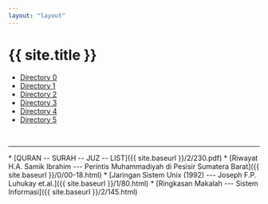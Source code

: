 ```yaml
---
layout: "layout"
---
```

# {{ site.title }}
* [Directory 0](0/)
* [Directory 1](1/)
* [Directory 2](2/)
* [Directory 3](3/)
* [Directory 4](4/)
* [Directory 5](5/)
<br>
<hr>
* [QURAN -- SURAH -- JUZ -- LIST]({{ site.baseurl }}/2/230.pdf)
* [Riwayat H.A. Samik Ibrahim --- Perintis Muhammadiyah di Pesisir Sumatera Barat]({{ site.baseurl }}/0/00-18.html)
* [Jaringan Sistem Unix (1992) --- Joseph F.P. Luhukay et.al.]({{ site.baseurl }}/1/80.html)
* [Ringkasan Makalah --- Sistem Informasi]({{ site.baseurl }}/2/145.html)

